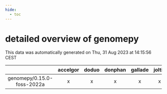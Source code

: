 ```yaml
---
hide:
  - toc
---
```


detailed overview of genomepy
=============================


This data was automatically generated on Thu, 31 Aug 2023 at 14:15:56 CEST  

| |accelgor|doduo|donphan|gallade|joltik|skitty|swalot|victini|
| :---: | :---: | :---: | :---: | :---: | :---: | :---: | :---: | :---: |
|genomepy/0.15.0-foss-2022a|x|x|x|x|x|x|x|x|
